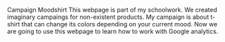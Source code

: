 Campaign Moodshirt 
This webpage is part of my schoolwork. We created imaginary campaings for non-existent products. 
My campaign is about t-shirt that can change its colors depending on your current mood.
Now we are going to use this webpage to learn how to work with Google analytics.
